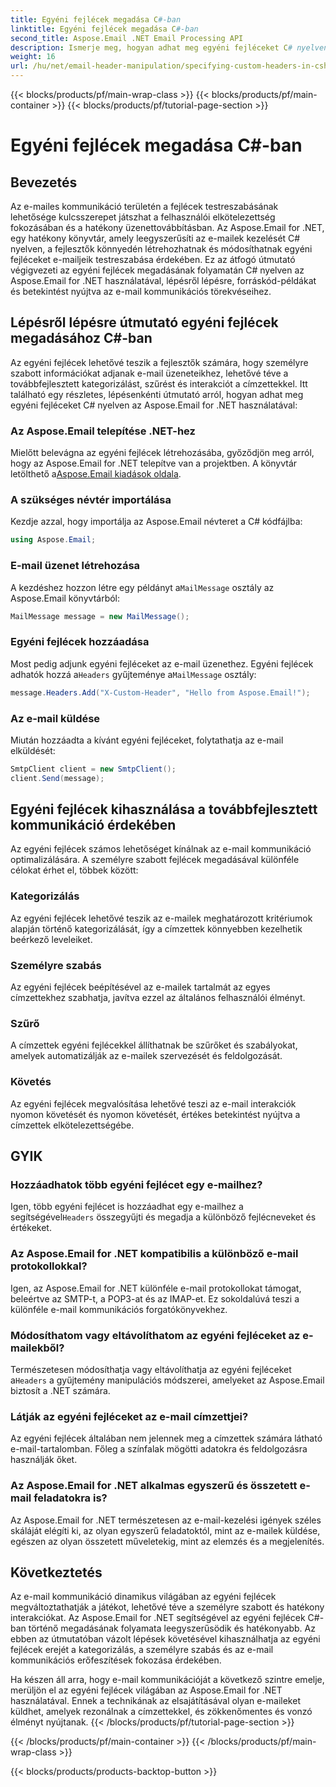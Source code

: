 ```yaml
---
title: Egyéni fejlécek megadása C#-ban
linktitle: Egyéni fejlécek megadása C#-ban
second_title: Aspose.Email .NET Email Processing API
description: Ismerje meg, hogyan adhat meg egyéni fejléceket C# nyelven az Aspose.Email for .NET használatával az e-mail kommunikáció javítása érdekében. Ez a lépésenkénti útmutató betekintést nyújt a személyre szabott e-mail fejlécek létrehozásába a jobb elköteleződés érdekében.
weight: 16
url: /hu/net/email-header-manipulation/specifying-custom-headers-in-csharp/
---
```


{{< blocks/products/pf/main-wrap-class >}}
{{< blocks/products/pf/main-container >}}
{{< blocks/products/pf/tutorial-page-section >}}

# Egyéni fejlécek megadása C#-ban



## Bevezetés

Az e-mailes kommunikáció területén a fejlécek testreszabásának lehetősége kulcsszerepet játszhat a felhasználói elkötelezettség fokozásában és a hatékony üzenettovábbításban. Az Aspose.Email for .NET, egy hatékony könyvtár, amely leegyszerűsíti az e-mailek kezelését C# nyelven, a fejlesztők könnyedén létrehozhatnak és módosíthatnak egyéni fejléceket e-mailjeik testreszabása érdekében. Ez az átfogó útmutató végigvezeti az egyéni fejlécek megadásának folyamatán C# nyelven az Aspose.Email for .NET használatával, lépésről lépésre, forráskód-példákat és betekintést nyújtva az e-mail kommunikációs törekvéseihez.

## Lépésről lépésre útmutató egyéni fejlécek megadásához C#-ban

Az egyéni fejlécek lehetővé teszik a fejlesztők számára, hogy személyre szabott információkat adjanak e-mail üzeneteikhez, lehetővé téve a továbbfejlesztett kategorizálást, szűrést és interakciót a címzettekkel. Itt található egy részletes, lépésenkénti útmutató arról, hogyan adhat meg egyéni fejléceket C# nyelven az Aspose.Email for .NET használatával:

### Az Aspose.Email telepítése .NET-hez

Mielőtt belevágna az egyéni fejlécek létrehozásába, győződjön meg arról, hogy az Aspose.Email for .NET telepítve van a projektben. A könyvtár letölthető a[Aspose.Email kiadások oldala](https://releases.aspose.com/email/net/).

### A szükséges névtér importálása

Kezdje azzal, hogy importálja az Aspose.Email névteret a C# kódfájlba:

```csharp
using Aspose.Email;
```

### E-mail üzenet létrehozása

 A kezdéshez hozzon létre egy példányt a`MailMessage` osztály az Aspose.Email könyvtárból:

```csharp
MailMessage message = new MailMessage();
```

### Egyéni fejlécek hozzáadása

 Most pedig adjunk egyéni fejléceket az e-mail üzenethez. Egyéni fejlécek adhatók hozzá a`Headers` gyűjteménye a`MailMessage` osztály:

```csharp
message.Headers.Add("X-Custom-Header", "Hello from Aspose.Email!");
```

### Az e-mail küldése

Miután hozzáadta a kívánt egyéni fejléceket, folytathatja az e-mail elküldését:

```csharp
SmtpClient client = new SmtpClient();
client.Send(message);
```

## Egyéni fejlécek kihasználása a továbbfejlesztett kommunikáció érdekében

Az egyéni fejlécek számos lehetőséget kínálnak az e-mail kommunikáció optimalizálására. A személyre szabott fejlécek megadásával különféle célokat érhet el, többek között:

### Kategorizálás 
 Az egyéni fejlécek lehetővé teszik az e-mailek meghatározott kritériumok alapján történő kategorizálását, így a címzettek könnyebben kezelhetik beérkező leveleiket.

### Személyre szabás 
 Az egyéni fejlécek beépítésével az e-mailek tartalmát az egyes címzettekhez szabhatja, javítva ezzel az általános felhasználói élményt.

### Szűrő 
 A címzettek egyéni fejlécekkel állíthatnak be szűrőket és szabályokat, amelyek automatizálják az e-mailek szervezését és feldolgozását.

### Követés 
 Az egyéni fejlécek megvalósítása lehetővé teszi az e-mail interakciók nyomon követését és nyomon követését, értékes betekintést nyújtva a címzettek elkötelezettségébe.

## GYIK

### Hozzáadhatok több egyéni fejlécet egy e-mailhez?

 Igen, több egyéni fejlécet is hozzáadhat egy e-mailhez a segítségével`Headers` összegyűjti és megadja a különböző fejlécneveket és értékeket.

### Az Aspose.Email for .NET kompatibilis a különböző e-mail protokollokkal?

Igen, az Aspose.Email for .NET különféle e-mail protokollokat támogat, beleértve az SMTP-t, a POP3-at és az IMAP-et. Ez sokoldalúvá teszi a különféle e-mail kommunikációs forgatókönyvekhez.

### Módosíthatom vagy eltávolíthatom az egyéni fejléceket az e-mailekből?

 Természetesen módosíthatja vagy eltávolíthatja az egyéni fejléceket a`Headers` a gyűjtemény manipulációs módszerei, amelyeket az Aspose.Email biztosít a .NET számára.

### Látják az egyéni fejléceket az e-mail címzettjei?

Az egyéni fejlécek általában nem jelennek meg a címzettek számára látható e-mail-tartalomban. Főleg a színfalak mögötti adatokra és feldolgozásra használják őket.

### Az Aspose.Email for .NET alkalmas egyszerű és összetett e-mail feladatokra is?

Az Aspose.Email for .NET természetesen az e-mail-kezelési igények széles skáláját elégíti ki, az olyan egyszerű feladatoktól, mint az e-mailek küldése, egészen az olyan összetett műveletekig, mint az elemzés és a megjelenítés.

## Következtetés

Az e-mail kommunikáció dinamikus világában az egyéni fejlécek megváltoztathatják a játékot, lehetővé téve a személyre szabott és hatékony interakciókat. Az Aspose.Email for .NET segítségével az egyéni fejlécek C#-ban történő megadásának folyamata leegyszerűsödik és hatékonyabb. Az ebben az útmutatóban vázolt lépések követésével kihasználhatja az egyéni fejlécek erejét a kategorizálás, a személyre szabás és az e-mail kommunikációs erőfeszítések fokozása érdekében.

Ha készen áll arra, hogy e-mail kommunikációját a következő szintre emelje, merüljön el az egyéni fejlécek világában az Aspose.Email for .NET használatával. Ennek a technikának az elsajátításával olyan e-maileket küldhet, amelyek rezonálnak a címzettekkel, és zökkenőmentes és vonzó élményt nyújtanak.
{{< /blocks/products/pf/tutorial-page-section >}}

{{< /blocks/products/pf/main-container >}}
{{< /blocks/products/pf/main-wrap-class >}}

{{< blocks/products/products-backtop-button >}}
